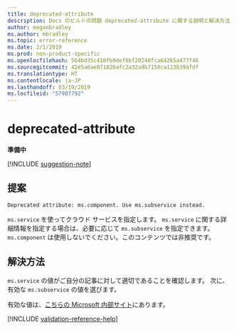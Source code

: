 ```yaml
---
title: deprecated-attribute
description: Docs のビルドの問題 deprecated-attribute に関する説明と解決方法
author: meganbradley
ms.author: mbradley
ms.topic: error-reference
ms.date: 2/1/2019
ms.prod: non-product-specific
ms.openlocfilehash: 564bd35c418fb9def6bf20240fca64265a477f46
ms.sourcegitcommit: 42e5a6ae071826afc2a32a9b7150ca113b39afdf
ms.translationtype: HT
ms.contentlocale: ja-JP
ms.lasthandoff: 03/19/2019
ms.locfileid: "57987792"
---
```

# <a name="deprecated-attribute"></a>deprecated-attribute

**準備中**

[!INCLUDE [suggestion-note](includes/suggestion-note.md)]

## <a name="suggestion"></a>提案

`Deprecated attribute: ms.component. Use ms.subservice instead.`

`ms.service` を使ってクラウド サービスを指定します。 `ms.service` に関する詳細情報を指定する場合は、必要に応じて `ms.subservice` を指定できます。 `ms.component` は使用しないでください。このコンテンツでは非推奨です。

## <a name="resolution"></a>解決方法

`ms.service` の値がご自分の記事に対して適切であることを確認します。 次に、有効な `ms.subservice` の値を選びます。

有効な値は、[こちらの Microsoft 内部サイト](https://docsmetadatatool.azurewebsites.net/allowlists)にあります。

<!--make sure to add this file to your includes folder and verify the path-->
[!INCLUDE [validation-reference-help](includes/validation-reference-help.md)]
